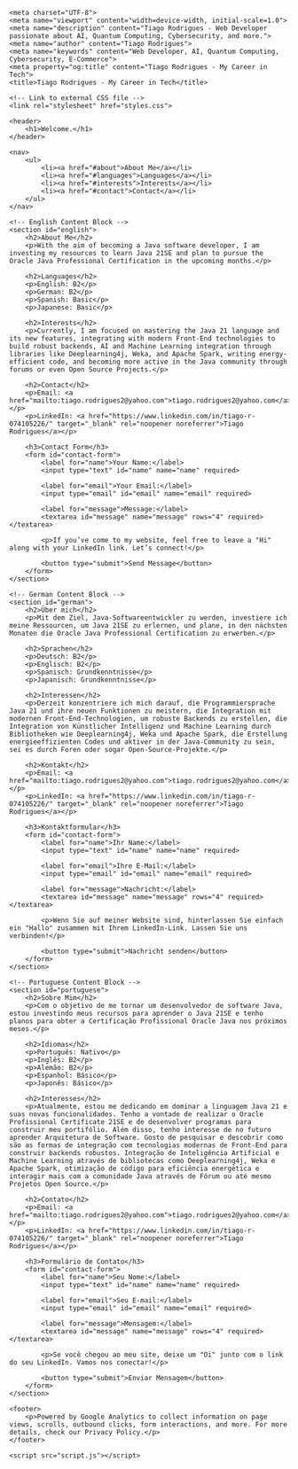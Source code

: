 <!DOCTYPE html>
<html lang="en">
<head>
     <!-- Google Analytics -->
    <script async src="https://www.googletagmanager.com/gtag/js?id=G-C0QKL2DHTM"></script>
    <script>
        window.dataLayer = window.dataLayer || [];
        function gtag(){dataLayer.push(arguments);}
        gtag('js', new Date());
        gtag('config', 'G-C0QKL2DHTM');
    </script>
    
    <meta charset="UTF-8">
    <meta name="viewport" content="width=device-width, initial-scale=1.0">
    <meta name="description" content="Tiago Rodrigues - Web Developer passionate about AI, Quantum Computing, Cybersecurity, and more.">
    <meta name="author" content="Tiago Rodrigues">
    <meta name="keywords" content="Web Developer, AI, Quantum Computing, Cybersecurity, E-Commerce">
    <meta property="og:title" content="Tiago Rodrigues - My Career in Tech">
    <title>Tiago Rodrigues - My Career in Tech</title>

    <!-- Link to external CSS file -->
    <link rel="stylesheet" href="styles.css">

   
</head>
<body>

    <header>
        <h1>Welcome.</h1>
    </header>

    <nav>
        <ul>
            <li><a href="#about">About Me</a></li>
            <li><a href="#languages">Languages</a></li>
            <li><a href="#interests">Interests</a></li>
            <li><a href="#contact">Contact</a></li>
        </ul>
    </nav>

    <!-- English Content Block -->
    <section id="english">
        <h2>About Me</h2>
        <p>With the aim of becoming a Java software developer, I am investing my resources to learn Java 21SE and plan to pursue the Oracle Java Professional Certification in the upcoming months.</p>

        <h2>Languages</h2>
        <p>English: B2</p>
        <p>German: B2</p>
        <p>Spanish: Basic</p>
        <p>Japanese: Basic</p>

        <h2>Interests</h2>
        <p>Currently, I am focused on mastering the Java 21 language and its new features, integrating with modern Front-End technologies to build robust backends, AI and Machine Learning integration through libraries like Deeplearning4j, Weka, and Apache Spark, writing energy-efficient code, and becoming more active in the Java community through forums or even Open Source Projects.</p>

        <h2>Contact</h2>
        <p>Email: <a href="mailto:tiago.rodrigues2@yahoo.com">tiago.rodrigues2@yahoo.com</a></p>
        <p>LinkedIn: <a href="https://www.linkedin.com/in/tiago-r-074105226/" target="_blank" rel="noopener noreferrer">Tiago Rodrigues</a></p>

        <h3>Contact Form</h3>
        <form id="contact-form">
            <label for="name">Your Name:</label>
            <input type="text" id="name" name="name" required>

            <label for="email">Your Email:</label>
            <input type="email" id="email" name="email" required>

            <label for="message">Message:</label>
            <textarea id="message" name="message" rows="4" required></textarea>

            <p>If you’ve come to my website, feel free to leave a "Hi" along with your LinkedIn link. Let’s connect!</p>

            <button type="submit">Send Message</button>
        </form>
    </section>

    <!-- German Content Block -->
    <section id="german">
        <h2>Über mich</h2>
        <p>Mit dem Ziel, Java-Softwareentwickler zu werden, investiere ich meine Ressourcen, um Java 21SE zu erlernen, und plane, in den nächsten Monaten die Oracle Java Professional Certification zu erwerben.</p>

        <h2>Sprachen</h2>
        <p>Deutsch: B2</p>
        <p>Englisch: B2</p>
        <p>Spanisch: Grundkenntnisse</p>
        <p>Japanisch: Grundkenntnisse</p>

        <h2>Interessen</h2>
        <p>Derzeit konzentriere ich mich darauf, die Programmiersprache Java 21 und ihre neuen Funktionen zu meistern, die Integration mit modernen Front-End-Technologien, um robuste Backends zu erstellen, die Integration von Künstlicher Intelligenz und Machine Learning durch Bibliotheken wie Deeplearning4j, Weka und Apache Spark, die Erstellung energieeffizienten Codes und aktiver in der Java-Community zu sein, sei es durch Foren oder sogar Open-Source-Projekte.</p>

        <h2>Kontakt</h2>
        <p>Email: <a href="mailto:tiago.rodrigues2@yahoo.com">tiago.rodrigues2@yahoo.com</a></p>
        <p>LinkedIn: <a href="https://www.linkedin.com/in/tiago-r-074105226/" target="_blank" rel="noopener noreferrer">Tiago Rodrigues</a></p>

        <h3>Kontaktformular</h3>
        <form id="contact-form">
            <label for="name">Ihr Name:</label>
            <input type="text" id="name" name="name" required>

            <label for="email">Ihre E-Mail:</label>
            <input type="email" id="email" name="email" required>

            <label for="message">Nachricht:</label>
            <textarea id="message" name="message" rows="4" required></textarea>

            <p>Wenn Sie auf meiner Website sind, hinterlassen Sie einfach ein "Hallo" zusammen mit Ihrem LinkedIn-Link. Lassen Sie uns verbinden!</p>

            <button type="submit">Nachricht senden</button>
        </form>
    </section>

    <!-- Portuguese Content Block -->
    <section id="portuguese">
        <h2>Sobre Mim</h2>
        <p>Com o objetivo de me tornar um desenvolvedor de software Java, estou investindo meus recursos para aprender o Java 21SE e tenho planos para obter a Certificação Profissional Oracle Java nos próximos meses.</p>

        <h2>Idiomas</h2>
        <p>Português: Nativo</p>
        <p>Inglês: B2</p>
        <p>Alemão: B2</p>
        <p>Espanhol: Básico</p>
        <p>Japonês: Básico</p>

        <h2>Interesses</h2>
        <p>Atualmente, estou me dedicando em dominar a linguagem Java 21 e suas novas funcionalidades. Tenho a vontade de realizar o Oracle Profissional Certificate 21SE e de desenvolver programas para construir meu portifólio. Além disso, tenho interesse de no futuro aprender Arquitetura de Software. Gosto de pesquisar e descobrir como são as formas de integração com tecnologias modernas de Front-End para construir backends robustos. Integração de Inteligência Artificial e Machine Learning através de bibliotecas como Deeplearning4j, Weka e Apache Spark, otimização de código para eficiência energética e interagir mais com a comunidade Java através de Fórum ou até mesmo Projetos Open Source.</p>

        <h2>Contato</h2>
        <p>Email: <a href="mailto:tiago.rodrigues2@yahoo.com">tiago.rodrigues2@yahoo.com</a></p>
        <p>LinkedIn: <a href="https://www.linkedin.com/in/tiago-r-074105226/" target="_blank" rel="noopener noreferrer">Tiago Rodrigues</a></p>

        <h3>Formulário de Contato</h3>
        <form id="contact-form">
            <label for="name">Seu Nome:</label>
            <input type="text" id="name" name="name" required>

            <label for="email">Seu E-mail:</label>
            <input type="email" id="email" name="email" required>

            <label for="message">Mensagem:</label>
            <textarea id="message" name="message" rows="4" required></textarea>

            <p>Se você chegou ao meu site, deixe um "Oi" junto com o link do seu LinkedIn. Vamos nos conectar!</p>

            <button type="submit">Enviar Mensagem</button>
        </form>
    </section>

    <footer>
        <p>Powered by Google Analytics to collect information on page views, scrolls, outbound clicks, form interactions, and more. For more details, check our Privacy Policy.</p>
    </footer>

    <script src="script.js"></script>
</body>
</html>
